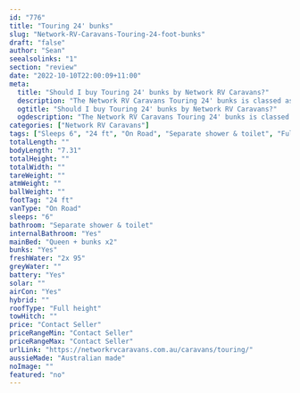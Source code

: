 ```yaml
---
id: "776"
title: "Touring 24' bunks"
slug: "Network-RV-Caravans-Touring-24-foot-bunks"
draft: "false"
author: "Sean"
seealsolinks: "1"
section: "review"
date: "2022-10-10T22:00:09+11:00"
meta:
  title: "Should I buy Touring 24' bunks by Network RV Caravans?"
  description: "The Network RV Caravans Touring 24' bunks is classed as On Road, and sleeps 6 people. It is Australian made and comes in at 24 ft. It generally has Separate shower & toilet."
  ogtitle: "Should I buy Touring 24' bunks by Network RV Caravans?"
  ogdescription: "The Network RV Caravans Touring 24' bunks is classed as On Road, and sleeps 6 people. It is Australian made and comes in at 24 ft. It generally has Separate shower & toilet."
categories: ["Network RV Caravans"]
tags: ["Sleeps 6", "24 ft", "On Road", "Separate shower & toilet", "Full height", "Price Unknown", "Australian made"]
totalLength: ""
bodyLength: "7.31"
totalHeight: ""
totalWidth: ""
tareWeight: ""
atmWeight: ""
ballWeight: ""
footTag: "24 ft"
vanType: "On Road"
sleeps: "6"
bathroom: "Separate shower & toilet"
internalBathroom: "Yes"
mainBed: "Queen + bunks x2"
bunks: "Yes"
freshWater: "2x 95"
greyWater: ""
battery: "Yes"
solar: ""
airCon: "Yes"
hybrid: ""
roofType: "Full height"
towHitch: ""
price: "Contact Seller"
priceRangeMin: "Contact Seller"
priceRangeMax: "Contact Seller"
urlLink: "https://networkrvcaravans.com.au/caravans/touring/"
aussieMade: "Australian made"
noImage: ""
featured: "no"
---
```

